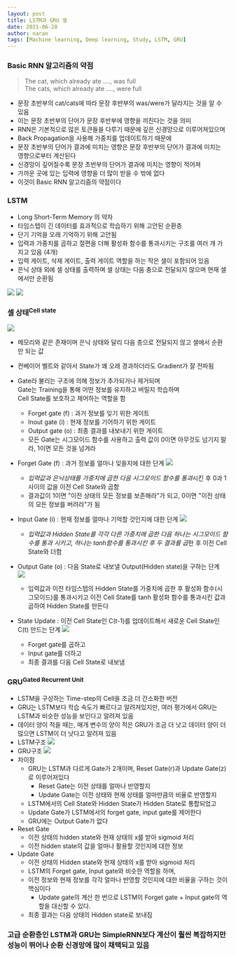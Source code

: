 ```yaml
---
layout: post
title: LSTM과 GRU 셀
date: 2021-06-28
author: naran
tags: [Machine learning, Deep learning, Study, LSTM, GRU]
---
```


### Basic RNN 알고리즘의 약점

> The cat, which already ate ...., was full <br>
> The cats, which already ate ...., were full


* 문장 초반부의 cat/cats에 따라 문장 후반부의 was/were가 달라지는 것을 알 수 있음
* 이는 문장 초반부의 단어가 문장 후반부에 영향을 끼친다는 것을 의미
* RNN은 기본적으로 많은 토큰들을 다루기 때문에 깊은 신경망으로 이루어져있으며
* Back Propagation을 사용해 가중치를 업데이트하기 때문에 
* 문장 초반부의 단어가 결과에 미치는 영향은 문장 후반부의 단어가 결과에 미치는 영향으로부터 계산된다
* 신경망이 깊어질수록 문장 초반부의 단어가 결과에 미치는 영향이 적어져 
* 가까운 곳에 있는 입력에 영향을 더 많이 받을 수 밖에 없다
* 이것이 Basic RNN 알고리즘의 약점이다


### LSTM 
- Long Short-Term Memory 의 약자
- 타임스텝이 긴 데이터를 효과적으로 학습하기 위해 고안된 순환층
- 단기 기억을 오래 기억하기 위해 고안됨
- 입력과 가중치를 곱하고 절편을 더해 활성화 함수를 통과시키는 구조를 여러 개 가지고 있음 (4개)
- 입력 게이트, 삭제 게이트, 출력 게이트 역할을 하는 작은 셀이 포함되어 있음
- 은닉 상태 외에 셀 상태를 출력하며 셀 상태는 다음 충으로 전달되지 않으며 현재 셀에서만 순환됨


![](/assets/img/feature-img/lstm.png)
![](/assets/img/feature-img/lstm-layer.png)

### 셀 상태<sup>Cell state</sup>
![](/assets/img/feature-img/lstm-cell-state.png)
- 메모리와 같은 존재이며 은닉 상태와 달리 다음 층으로 전달되지 않고 셀에서 순환만 되는 값
- 컨베이어 벨트와 같아서 State가 꽤 오래 경과하더라도 Gradient가 잘 전파됨
- Gate라 불리는 구조에 의해 정보가 추가되거나 제거되며 <br>Gate는 Training을 통해 어떤 정보를 유지하고 버릴지 학습하며 <br>Cell State를 보호하고 제어하는 역할을 함
	- Forget gate (f) : 과거 정보를 잊기 위한 게이트
	- Inout gate (i) : 현재 정보를 기어하기 위한 게이트
	- Output gate (o) : 최종 결과를 내보내기 위한 게이트
	- 모든 Gate는 시그모이드 함수를 사용하고 출력 값이 0이면 아무것도 넘기지 말라, 1이면 모든 것을 넘겨라
- Forget Gate (f) : 과거 정보를 얼마나 잊을지에 대한 단계
![](/assets/img/feature-img/lstm-forget-gate.png)
	- *입력값과 은닉상태를 가중치에 곱한 다음 시그모이드 함수를 통과*시킨 후 0과 1 사이의 값을 이전 Cell State와 곱함
	- 결과값이 1이면 "이전 상태의 모든 정보를 보존해라"가 되고, 0이면 "이전 상태의 모든 정보를 버려라"가 됨

- Input Gate (i) : 현재 정보를 얼마나 기억할 것인지에 대한 단계
![](/assets/img/feature-img/lstm-input-gate.png)
	- *입력값과 Hidden State를 각각 다른 가중치에 곱한 다음 하나는 시그모이드 함수를 통과 시키고, 하나는 tanh함수를 통과시킨 후 두 결과를 곱*한 후 이전 Cell State와 더함

- Output Gate (o) : 다음 State로 내보낼 Output(Hidden state)을 구하는 단계
![](/assets/img/feature-img/lstm-output-gate.png)
	- 입력값과 이전 타임스텝의 Hidden State를 가중치에 곱한 후 활성화 함수(시그모이드)를 통과시키고 이전 Cell State를 tanh 활성화 함수를 통과시킨 값과 곱하여 Hidden State를 만든다


- State Update : 이전 Cell State인 C(t-1)를 업데이트해서 새로운 Cell State인 C(t) 만드는 단계
![](/assets/img/feature-img/lstm-state-update.png)
	- Forget gate를 곱하고
	- Input gate를 더하고
	- 최종 결과를 다음 Cell State로 내보냄


### GRU<sup>Gated Recurrent Unit</sup>
- LSTM을 구성하는 Time-step의 Cell을 조금 더 간소화한 버전
- GRU는 LSTM보다 학습 속도가 빠르다고 알려져있지만, 여러 평가에서 GRU는 LSTM과 비슷한 성능을 보인다고 알려져 있음
- 데이터 양이 적을 때는, 매개 변수의 양이 적은 GRU가 조금 더 낫고 데이터 양이 더 많으면 LSTM이 더 낫다고 알려져 있음
- LSTM구조
![](/assets/img/feature-img/lstm-struct.png)
- GRU구조
![](/assets/img/feature-img/gru-struct.png)
- 차이점
	- GRU는 LSTM과 다르게 Gate가 2개이며, Reset Gate(r)과 Update Gate(z)로 이루어져있다
		- Reset Gate는 이전 상태를 얼마나 반영할지
		- Update Gate는 이전 상태와 현재 상태를 얼마만큼의 비율로 반영할지
	- LSTM에서의 Cell State와 Hidden State가 Hidden State로 통합되었고
	- Update Gate가 LSTM에서의 forget gate, input gate를 제어한다
	- GRU에는 Output Gate가 없다
- Reset Gate
	- 이전 상태의 hidden state와 현재 상태의 x를 받아 sigmoid 처리
	- 이전 hidden state의 값을 얼마나 활용할 것인지에 대한 정보
- Update Gate
	- 이전 상태의 Hidden state와 현재 상태의 x를 받아 sigmoid 처리
	- LSTM의 Forget gate, Input gate와 비슷한 역할을 하며,
	- 이전 정보와 현재 정보를 각각 얼마나 반영할 것인지에 대한 비율을 구하는 것이 핵심이다
		- Update gate의 계산 한 번으로 LSTM의 Forget gate + Input gate의 역할을 대신할 수 있다.
	- 최종 결과는 다음 상태의 Hidden state로 보내짐

### 고급 순환층인 LSTM과 GRU는 SimpleRNN보다 계산이 훨씬 복잡하지만 성능이 뛰어나 순환 신경망에 많이 채택되고 있음
